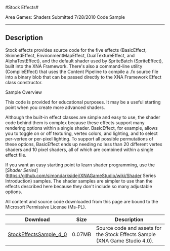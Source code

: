 #Stock Effects#

Area
Games: Shaders
Submitted
7/28/2010
Code Sample

---

## Description

Stock effects provides source code for the five effects (BasicEffect, SkinnedEffect, EnvironmentMapEffect, DualTextureEffect, and AlphaTestEffect), and the default shader used by SpriteBatch (SpriteEffect), built into the XNA Framework. There's also a command-line utility (CompileEffect) that uses the Content Pipeline to compile a .fx source file into a binary blob that can be passed directly to the XNA Framework Effect class constructor.

Sample Overview

This code is provided for educational purposes. It may be a useful starting point when you create more advanced shaders.

Although the built-in effect classes are simple and easy to use, the shader code behind them is complex because these effects support many rendering options within a single shader. BasicEffect, for example, allows you to toggle on or off texturing, vertex colors, and lighting, and to select per-vertex or per-pixel lighting. To support all possible permutations of these options, BasicEffect ends up needing no less than 20 different vertex shaders and 10 pixel shaders, all of which are combined within a single effect file.

If you want an easy starting point to learn shader programming, use the [*Shader Series*](https://github.com/simondarksidej/XNAGameStudio/wiki/Shader Series Introduction) samples. The shader samples are simpler to use than the effects described here because they don't include so many adjustable options.


All content and source code downloaded from this page are bound to the Microsoft Permissive License (Ms-PL).


Download | Size | Description
---|---|---|
[StockEffectsSample_4_0](https://github.com/simondarksidej/XNAGameStudio/tree/master/Samples/StockEffectsSample_4_0) | 0.07MB | Source code and assets for the Stock Effects Sample (XNA Game Studio 4.0). 